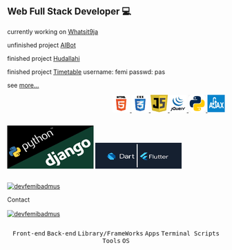 <h2 align="left">Web Full Stack Developer 💻 </h2>

currently working on [Whatsit9ja](https://whatsit9ja.herokuapp.com)

unfinished project [AIBot](https://devfemibadmus.herokuapp.com/aibot)

finished project [Hudallahi](https://hudallahi.herokuapp.com)

finished project [Timetable](https://my-time-tables.herokuapp.com)
username: femi
passwd: pas

see [more...](https://devfemibadmus.herokuapp.com)

<a href="https://devfemibadmus.herokuapp.com" target="_blank">
<p align="right">
<img src="html5-logo.jpg" alt="html5" width="40" height="40"/>
<img src="css3.png" alt="css3" width="40" height="40"/>
<img src="js.jpg" alt="JavaScript" width="40" height="40"/>
<img src="jquery.png" alt="jQuery" width="40" height="40"/>
<img src="python.jpg" alt="python" width="40" height="40"/>
<img src="ajax.png" alt="ajax" width="40" height="40"/>
</p>

<p style="display: inline-block;" align="center">
<img src="django.png" alt="django" width="200" height="100"/>
<img src="flutter.png" alt="flutter" width="200" height="60"/>
</p>


<p>
<img align="center" src="https://github-readme-stats.vercel.app/api?username=devfemibadmus&show_icons=true&theme=dark&locale=en" alt="devfemibadmus" />
</p>
</a>

<p align="left">
Contact
</p>

<p align="left">
<a href="https://twitter.com/devfemibadmus" target="_blank">
<img align="center" src="https://abs.twimg.com/favicons/twitter.2.ico" alt="devfemibadmus" height="30" width="40" />
</a>
</p>




<p style="display: inline-block;" align="center">
    <kbd>Front-end</kbd>
    <kbd>Back-end</kbd>
    <kbd>Library/FrameWorks</kbd>
    <kbd>Apps</kbd>
    <kbd>Terminal Scripts</kbd>
    <kbd>Tools</kbd>
    <kbd>OS</kbd>
</p>
